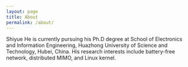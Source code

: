 ```yaml
---
layout: page
title: About
permalink: /about/
---
```


Shiyue He is currently pursuing his Ph.D degree at School of 
Electronics and Information Engineering, Huazhong University
of Science and Technology, Hubei, China. His research interests
include battery-free network, distributed MIMO, and Linux
kernel.
